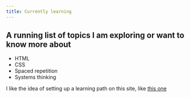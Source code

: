 ```yaml
---
title: Currently learning
---
```


## A running list of topics I am exploring or want to know more about

* HTML
* CSS
* Spaced repetition 
* Systems thinking

I like the idea of setting up a learning path on this site, like [this one](https://notes.ajb.app/notes/000218.html)

